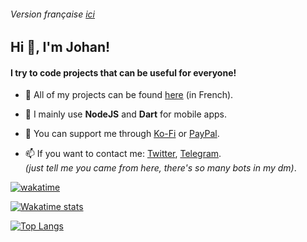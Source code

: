 ###### Version française [ici](https://github.com/johan-perso/johan-perso/blob/main/README.md)

## Hi 👋, I'm Johan!</h1>

#### I try to code projects that can be useful for everyone!

- 👨‍ All of my projects can be found [here](https://johanstick.fr/#project) (in French).

- 🌱 I mainly use **NodeJS** and **Dart** for mobile apps.

- 🍵 You can support me through [Ko-Fi](https://ko-fi.com/johan_stickman) or [PayPal](https://paypal.me/moipastoii).

- 📫 If you want to contact me: [Twitter](https://twitter.com/messages/compose?text=Hello%20%F0%9F%91%8B&recipient_id=975789391594557440), [Telegram](https://t.me/JohanStick).  
*(just tell me you came from here, there's so many bots in my dm)*.

[![wakatime](https://wakatime.com/badge/user/a23f9e13-d420-4098-b1e8-400e675d5d09.svg)](https://wakatime.com/@a23f9e13-d420-4098-b1e8-400e675d5d09)

[![Wakatime stats](https://github-readme-stats.vercel.app/api/wakatime?username=johan_stickman&layout=compact)](https://github.com/anuraghazra/github-readme-stats)

[![Top Langs](https://github-readme-stats-johan-stickman.vercel.app/api/top-langs/?username=johan-perso&hide=css&layout=donut)](https://github.com/anuraghazra/github-readme-stats)
